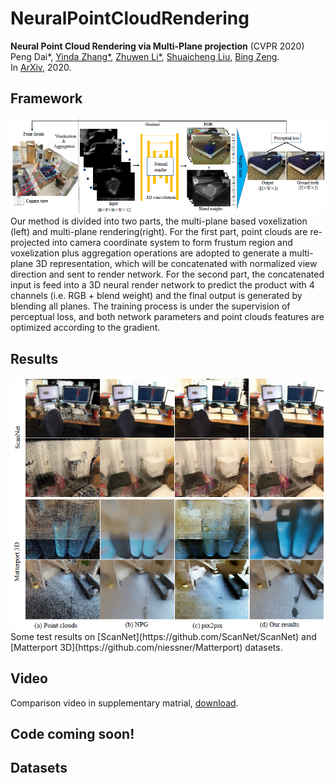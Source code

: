 # NeuralPointCloudRendering

**Neural Point Cloud Rendering via Multi-Plane projection** (CVPR 2020)  
Peng Dai*, [Yinda Zhang*](https://www.zhangyinda.com/), [Zhuwen Li*](https://scholar.google.com/citations?user=gIBLutQAAAAJ&hl=en), [Shuaicheng Liu](http://www.liushuaicheng.org/), [Bing Zeng](https://scholar.google.com/citations?user=s-kUGYQAAAAJ&hl=en).
<br>In [ArXiv](https://arxiv.org/abs/1912.04645.pdf), 2020.

## Framework
<img src='./images/framework.png' width=1000>
<br>
Our method is divided into two parts, the multi-plane based voxelization (left) and multi-plane rendering(right). For the first part, point clouds are re-projected into camera coordinate system to form frustum region and voxelization plus aggregation operations are adopted to generate a multi-plane 3D representation, which will be concatenated with normalized view direction and sent to render network. For the second part, the concatenated input is feed into a 3D neural render network to predict the product with 4 channels (i.e. RGB + blend weight) and the final output is generated by blending all planes. The training process is under the supervision of perceptual loss, and both network parameters and point clouds features are optimized according to the gradient.

## Results
<img src='./images/results.png' width=1000>
Some test results on [ScanNet](https://github.com/ScanNet/ScanNet) and [Matterport 3D](https://github.com/niessner/Matterport) datasets.

## Video
Comparison video in supplementary matrial, [download](https://github.com/niessner/Matterport).

## Code coming soon!

## Datasets
